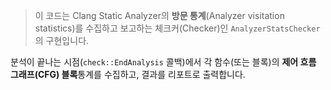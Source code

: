 
>이 코드는 Clang Static Analyzer의 **방문 통계**(Analyzer visitation statistics)를 수집하고 보고하는 체크커(Checker)인 `AnalyzerStatsChecker`의 구현입니다.  
>
 분석이 끝나는 시점(`check::EndAnalysis` 콜백)에서 각 함수(또는 블록)의 **제어 흐름 그래프(CFG) 블록**통계를 수집하고, 결과를 리포트로 출력합니다.


```cpp
```